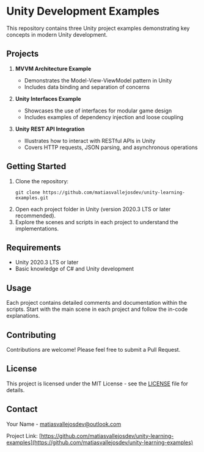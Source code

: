 # Unity Development Examples

This repository contains three Unity project examples demonstrating key concepts in modern Unity development.

## Projects

1. **MVVM Architecture Example**
   - Demonstrates the Model-View-ViewModel pattern in Unity
   - Includes data binding and separation of concerns

2. **Unity Interfaces Example**
   - Showcases the use of interfaces for modular game design
   - Includes examples of dependency injection and loose coupling

3. **Unity REST API Integration**
   - Illustrates how to interact with RESTful APIs in Unity
   - Covers HTTP requests, JSON parsing, and asynchronous operations

## Getting Started

1. Clone the repository:
   ```
   git clone https://github.com/matiasvallejosdev/unity-learning-examples.git
   ```
2. Open each project folder in Unity (version 2020.3 LTS or later recommended).
3. Explore the scenes and scripts in each project to understand the implementations.

## Requirements

- Unity 2020.3 LTS or later
- Basic knowledge of C# and Unity development

## Usage

Each project contains detailed comments and documentation within the scripts. Start with the main scene in each project and follow the in-code explanations.

## Contributing

Contributions are welcome! Please feel free to submit a Pull Request.

## License

This project is licensed under the MIT License - see the [LICENSE](LICENSE) file for details.

## Contact

Your Name - [matiasvallejosdev@outlook.com](mailto:matiasvallejosdev@outlook.com)

Project Link: [https://github.com/matiasvallejosdev/unity-learning-examples](https://github.com/matiasvallejosdev/unity-learning-examples)
